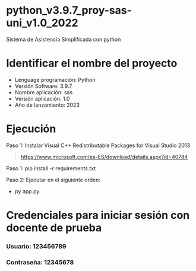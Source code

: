 # python_v3.9.7_proy-sas-uni_v1.0_2022
Sistema de Asistencia Simplificada con python

# Identificar el nombre del proyecto
* Lenguage programación: Python
* Versión Software: 3.9.7
* Nombre aplicación: sas
* Versión aplicación: 1.0
* Año de lanzamiento: 2023

# Ejecución
Paso 1: Instalar Visual C++ Redistributable Packages for Visual Studio 2013
> https://www.microsoft.com/es-ES/download/details.aspx?id=40784

Paso 1: pip install -r requirements.txt

Paso 2: Ejecutar en el siguiente orden:
* py app.py

# Credenciales para iniciar sesión con docente de prueba
### Usuario: 123456789
### Contraseña: 12345678
